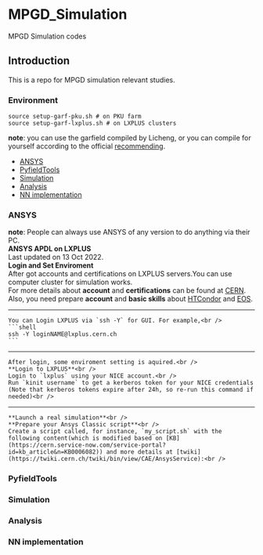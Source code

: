 # MPGD_Simulation
MPGD Simulation codes

## Introduction
This is a repo for MPGD simulation relevant studies.

### Environment
```shell
source setup-garf-pku.sh # on PKU farm
source setup-garf-lxplus.sh # on LXPLUS clusters
```
**note**: you can use the garfield compiled by Licheng, or you can compile for yourself according to the official [recommending](https://garfieldpp.web.cern.ch/garfieldpp/).

<!-- TOC -->

- [ANSYS](#ansys)
- [PyfieldTools](#pyfieldtools)
- [Simulation](#simulation)
- [Analysis](#analysis)
- [NN implementation](#nn-iplementation)

<!-- /TOC -->

### ANSYS
**note**: People can always use ANSYS of any version to do anything via their PC.<br />
    **ANSYS APDL on LXPLUS**<br />
    Last updated on 13 Oct 2022.<br />
    **Login and Set Enviroment**<br />
    After got accounts and certifications on LXPLUS servers.You can use computer cluster for simulation works.<br />
    For more details about **account** and **certifications** can be found at [CERN](https://account.cern.ch/account/).<br />
    Also, you need prepare **account** and **basic skills** about [HTCondor](https://batchdocs.web.cern.ch/index.html) and [EOS](https://cern.service-now.com/service-portal%3Fid=kb_article&n=KB0001998).<br />
___
    You can Login LXPLUS via `ssh -Y` for GUI. For example,<br />
    ```shell
    ssh -Y loginNAME@lxplus.cern.ch
    ```
___
    After login, some enviroment setting is aquired.<br />
    **Login to LXPLUS**<br />
    Login to `lxplus` using your NICE account.<br />
    Run `kinit username` to get a kerberos token for your NICE credentials (Note that kerberos tokens expire after 24h, so re-run this command if needed)<br />
___
    **Launch a real simulation**<br />
    **Prepare your Ansys Classic script**<br />
    Create a script called, for instance, `my_script.sh` with the following content(which is modified based on [KB](https://cern.service-now.com/service-portal?id=kb_article&n=KB0006082)) and more details at [twiki](https://twiki.cern.ch/twiki/bin/view/CAE/AnsysService):<br />

<style>
hr:nth-of-type(1) {
  border-image: linear-gradient(to right, #F00, #0F0 20%, #00F 80%, #000) 1 !important;
}
</style>

### PyfieldTools

### Simulation

### Analysis

### NN implementation
